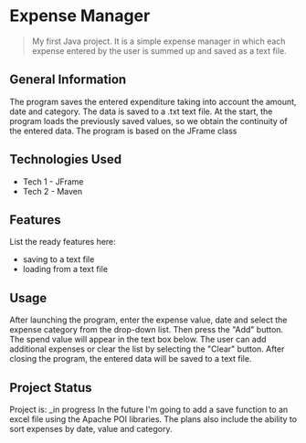 # Expense Manager
> My first Java project.
It is a simple expense manager in which each expense entered by the user is summed up and saved as a text file.

## General Information
The program saves the entered expenditure taking into account the amount, date and category. 
The data is saved to a .txt text file. At the start, the program loads the previously saved values, so we obtain the continuity of the entered data.
The program is based on the JFrame class

## Technologies Used
- Tech 1 - JFrame
- Tech 2 - Maven


## Features
List the ready features here:
- saving to a text file
- loading from a text file


## Usage
After launching the program, enter the expense value, date and select the expense category from the drop-down list. Then press the "Add" button. 
The spend value will appear in the text box below. The user can add additional expenses or clear the list by selecting the "Clear" button. 
After closing the program, the entered data will be saved to a text file.


## Project Status
Project is: _in progress
In the future I'm going to add a save function to an excel file using the Apache POI libraries.
The plans also include the ability to sort expenses by date, value and category.
